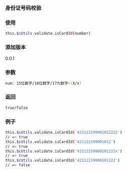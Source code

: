 ### 身份证号码校验

### 使用
```bash
this.$cUtils.validate.isCardId(number)
```

### 添加版本
0.0.1

### 参数
```bash
num: 15位数字/18位数字/17为数字+(X/x)
```

### 返回
```bash
true/false
```

### 例子
```bash
this.$cUtils.validate.isCardId('421122199001012222')
// => true
this.$cUtils.validate.isCardId('421122199001012')
// => true
this.$cUtils.validate.isCardId('42112219900101222x')
// => true
this.$cUtils.validate.isCardId('42112219900101222')
// => false
```
